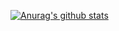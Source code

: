 [![Anurag's github stats](https://github-readme-stats.vercel.app/api?username=iamhuynq)](https://github.com/anuraghazra/github-readme-stats)
